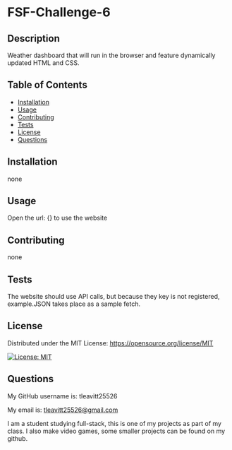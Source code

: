 # FSF-Challenge-6

## Description

Weather dashboard that will run in the browser and feature dynamically updated HTML and CSS.

## Table of Contents

- [Installation](#installation)
- [Usage](#usage)
- [Contributing](#contributing)
- [Tests](#tests)
- [License](#license)
- [Questions](#questions)

## Installation

none

## Usage

Open the url: {} to use the website

## Contributing

none

## Tests

The website should use API calls, but because they key is not registered, example.JSON takes place as a sample fetch.

## License

Distributed under the MIT License: https://opensource.org/license/MIT

 [![License: MIT](https://img.shields.io/badge/License-MIT-yellow.svg)](https://opensource.org/licenses/MIT)

## Questions

My GitHub username is: tleavitt25526

My email is: tleavitt25526@gmail.com

I am a student studying full-stack, this is one of my projects as part of my class. I also make video games, some smaller projects can be found on my github.